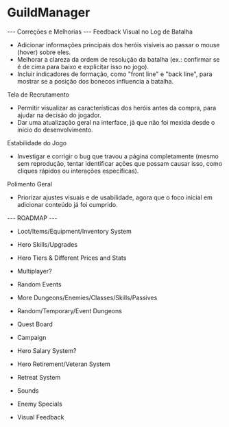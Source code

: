 # GuildManager
 
 --- Correções e Melhorias --- 
Feedback Visual no Log de Batalha
- Adicionar informações principais dos heróis visíveis ao passar o mouse (hover) sobre eles.
- Melhorar a clareza da ordem de resolução da batalha (ex.: confirmar se é de cima para baixo e explicitar isso no jogo).
- Incluir indicadores de formação, como "front line" e "back line", para mostrar se a posição dos bonecos influencia a batalha.

Tela de Recrutamento
- Permitir visualizar as características dos heróis antes da compra, para ajudar na decisão do jogador.
- Dar uma atualização geral na interface, já que não foi mexida desde o início do desenvolvimento.

Estabilidade do Jogo
- Investigar e corrigir o bug que travou a página completamente (mesmo sem reprodução, tentar identificar ações que possam causar isso, como cliques rápidos ou interações específicas).

Polimento Geral
- Priorizar ajustes visuais e de usabilidade, agora que o foco inicial em adicionar conteúdo já foi cumprido.

 --- ROADMAP ---
 - Loot/Items/Equipment/Inventory System
 - Hero Skills/Upgrades
 - Hero Tiers & Different Prices and Stats
 - Multiplayer?
 - Random Events
 - More Dungeons/Enemies/Classes/Skills/Passives
 - Random/Temporary/Event Dungeons
 - Quest Board
 - Campaign
 - Hero Salary System?
 - Hero Retirement/Veteran System
 - Retreat System

 - Sounds
 - Enemy Specials
 - Visual Feedback
